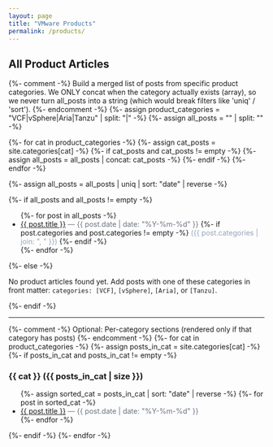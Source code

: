 ```yaml
---
layout: page
title: "VMware Products"
permalink: /products/
---
```


<h2>All Product Articles</h2>

{%- comment -%}
  Build a merged list of posts from specific product categories.
  We ONLY concat when the category actually exists (array), so we never turn
  all_posts into a string (which would break filters like 'uniq' / 'sort').
{%- endcomment -%}
{%- assign product_categories = "VCF|vSphere|Aria|Tanzu" | split: "|" -%}
{%- assign all_posts = "" | split: "" -%}

{%- for cat in product_categories -%}
  {%- assign cat_posts = site.categories[cat] -%}
  {%- if cat_posts and cat_posts != empty -%}
    {%- assign all_posts = all_posts | concat: cat_posts -%}
  {%- endif -%}
{%- endfor -%}

{%- assign all_posts = all_posts | uniq | sort: "date" | reverse -%}

{%- if all_posts and all_posts != empty -%}
<ul>
  {%- for post in all_posts -%}
    <li>
      <a href="{{ post.url | relative_url }}">{{ post.title }}</a>
      <span style="color:#6b7280;"> — {{ post.date | date: "%Y-%m-%d" }}</span>
      {%- if post.categories and post.categories != empty -%}
        <span style="color:#94a3b8;"> ({{ post.categories | join: ", " }})</span>
      {%- endif -%}
    </li>
  {%- endfor -%}
</ul>
{%- else -%}
<p>No product articles found yet. Add posts with one of these categories in front matter:
<code>categories: [VCF]</code>, <code>[vSphere]</code>, <code>[Aria]</code>, or <code>[Tanzu]</code>.
</p>
{%- endif -%}

<hr />

{%- comment -%}
  Optional: Per-category sections (rendered only if that category has posts)
{%- endcomment -%}
{%- for cat in product_categories -%}
  {%- assign posts_in_cat = site.categories[cat] -%}
  {%- if posts_in_cat and posts_in_cat != empty -%}
  <h3 id="{{ cat | downcase }}">{{ cat }} ({{ posts_in_cat | size }})</h3>
  <ul>
    {%- assign sorted_cat = posts_in_cat | sort: "date" | reverse -%}
    {%- for post in sorted_cat -%}
      <li>
        <a href="{{ post.url | relative_url }}">{{ post.title }}</a>
        <span style="color:#6b7280;"> — {{ post.date | date: "%Y-%m-%d" }}</span>
      </li>
    {%- endfor -%}
  </ul>
  {%- endif -%}
{%- endfor -%}
